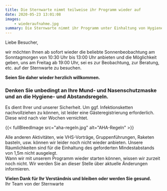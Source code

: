 ```yaml
---
title: Die Sternwarte nimmt teilweise ihr Programm wieder auf
date: 2020-05-23 13:01:08
images: 
    - wiederaufnahme.jpg
summary: Die Sternwarte nimmt ihr Programm unter Einhaltung von Hygiene- und Abstandsregeln teilweise wieder auf.
---
```

Liebe Besucher,

wir möchten Ihnen ab sofort wieder die beliebte Sonnenbeobachtung am Sonntagmorgen von 10:30 Uhr bis 13:00 Uhr anbieten und die Möglichkeit geben, uns am Freitag ab 19:00 Uhr, sei es zur Beobachtung, zur Beratung, etc. auf der Sternwarte zu besuchen.

**Seien Sie daher wieder herzlich willkommen.**

### Denken Sie unbedingt an Ihre Mund- und Nasenschutzmaske und an die Hygiene- und Abstandsregeln.

Es dient Ihrer und unserer Sicherheit. Um ggf. Infektionsketten nachvollziehen zu können, ist leider eine Gästeregistrierung erforderlich. Diese wird nach vier Wochen vernichtet.

{{< fullBleedImage src="aha-regeln.jpg" alt="AHA-Regeln" >}}

Alle anderen Aktivitäten, wie VHS-Vorträge, Gruppenführungen, Raketen basteln, usw. können wir leider noch nicht wieder anbieten. Unsere Räumlichkeiten sind für die Einhaltung des geforderten Mindestabstands von 1,5m nicht ausgelegt.  
Wann wir mit unserem Programm wieder starten können, wissen wir zurzeit noch nicht. Wir werden Sie an dieser Stelle über aktuelle Änderungen informieren.

**Vielen Dank für Ihr Verständnis und bleiben oder werden Sie gesund.**  
Ihr Team von der Sternwarte